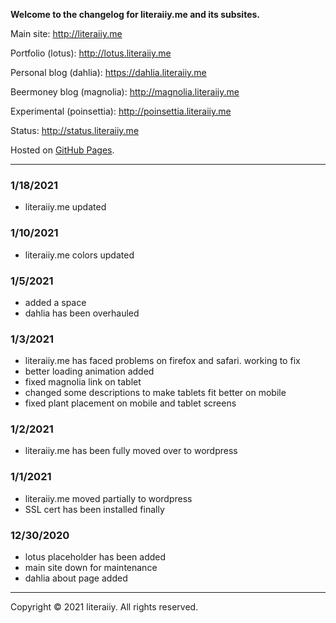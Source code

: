 

**Welcome to the changelog for literaiiy.me and its subsites.**

Main site: <http://literaiiy.me>

Portfolio (lotus): <http://lotus.literaiiy.me>

Personal blog (dahlia): <https://dahlia.literaiiy.me>

Beermoney blog (magnolia): <http://magnolia.literaiiy.me>

Experimental (poinsettia): <http://poinsettia.literaiiy.me>

Status: <http://status.literaiiy.me>

Hosted on [GitHub Pages](https://pages.github.com). 

----------
### 1/18/2021
- literaiiy.me updated

### 1/10/2021

- literaiiy.me colors updated

### 1/5/2021

- added a space
- dahlia has been overhauled

### 1/3/2021
- literaiiy.me has faced problems on firefox and safari. working to fix
- better loading animation added
- fixed magnolia link on tablet
- changed some descriptions to make tablets fit better on mobile
- fixed plant placement on mobile and tablet screens

### 1/2/2021

- literaiiy.me has been fully moved over to wordpress

### 1/1/2021

- literaiiy.me moved partially to wordpress
- SSL cert has been installed finally

### 12/30/2020
- lotus placeholder has been added
- main site down for maintenance
- dahlia about page added

----------
Copyright © 2021 literaiiy. All rights reserved.
